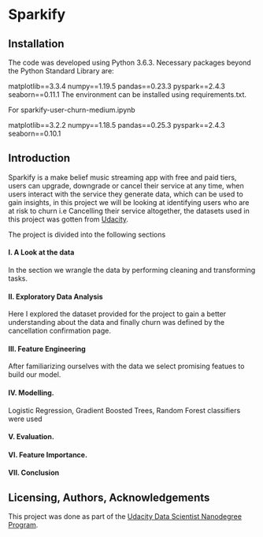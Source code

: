 # Sparkify

## Installation
The code was developed using Python 3.6.3. Necessary packages beyond the Python Standard Library are:

matplotlib==3.3.4
numpy==1.19.5
pandas==0.23.3
pyspark==2.4.3
seaborn==0.11.1 
The environment can be installed using requirements.txt.

For sparkify-user-churn-medium.ipynb

matplotlib==3.2.2
numpy==1.18.5
pandas==0.25.3
pyspark==2.4.3
seaborn==0.10.1

## Introduction

Sparkify is a make belief music streaming app with free and paid tiers, users can upgrade, downgrade or cancel their service at any time, when users interact with the service they generate data, which can be used to gain insights, in this project we will be looking at identifying users who are at risk to churn i.e Cancelling their service altogether, the datasets used in this project was gotten from [Udacity](https://www.udacity.com/).

The project is divided into the following sections

#### I. A Look at the data
In the section we wrangle the data by performing cleaning and transforming tasks.

#### II. Exploratory Data Analysis
Here I explored the dataset provided for the project to gain a better understanding about the data and finally churn was defined by the cancellation confirmation page.

#### III. Feature Engineering
After familiarizing ourselves with the data we select promising featues to build our model.

#### IV. Modelling.
Logistic Regression, Gradient Boosted Trees, Random Forest classifiers were used

#### V. Evaluation.

#### VI. Feature Importance.

#### VII. Conclusion

## Licensing, Authors, Acknowledgements

This project was done as part of the [Udacity Data Scientist Nanodegree Program](https://www.udacity.com/course/data-scientist-nanodegree--nd025).
